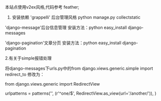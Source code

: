 本站点使用v2ex风格,代码参考 feather;

1. 安装依赖
 'grappelli' 后台管理风格
  python manage.py collectstatic

 'django-message'后台信息管理
  安装方法：python easy_install django-messages
  
  'django-pagination'文章分页
  安装方法：python easy_install django-pagination
  
2.有关于simple报错处理

将django-messages下urls.py中的from django.views.generic.simple import redirect_to
修改为：

from django.views.generic import RedirectView

urlpatterns = patterns('',
    (r'^one/$', RedirectView.as_view(url='/another/')),
)
